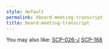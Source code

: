 ```yaml
---
style: default
permalink: Xboard-meeting-transcript
title: board-meeting-transcript
---
```

You may also like:
[SCP-026-J](http://scp-wiki.net/scp-026-j)
[SCP-168](http://scp-wiki.net/scp-168)